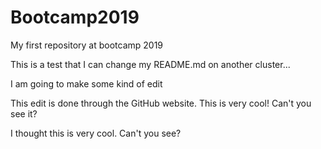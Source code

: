 # Bootcamp2019
My first repository at bootcamp 2019

This is a test that I can change my README.md on another cluster...

I am going to make some kind of edit

This edit is done through the GitHub website.
This is very cool! Can't you see it?

I thought this is very cool. Can't you see?
